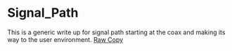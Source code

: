 # Signal_Path
This is a generic write up for signal path starting at the coax and making its way to the user environment. 
[Raw Copy](https://github.com/Sisu-Sus/Signal_Path/blob/main/signal_path.txt)
